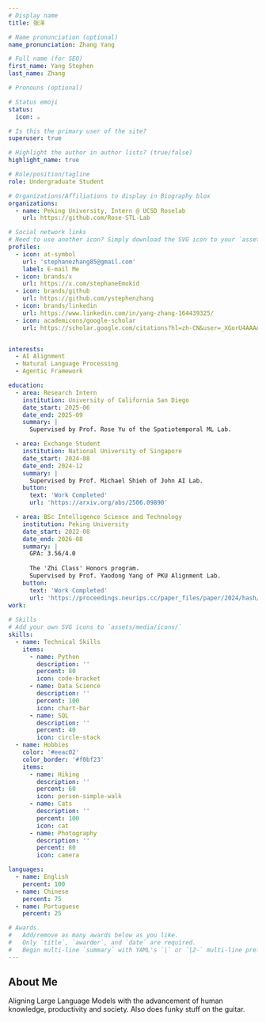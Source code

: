 ```yaml
---
# Display name
title: 张洋

# Name pronunciation (optional)
name_pronunciation: Zhang Yang

# Full name (for SEO)
first_name: Yang Stephen
last_name: Zhang

# Pronouns (optional)

# Status emoji
status:
  icon: ☕️

# Is this the primary user of the site?
superuser: true

# Highlight the author in author lists? (true/false)
highlight_name: true

# Role/position/tagline
role: Undergraduate Student

# Organizations/Affiliations to display in Biography blox
organizations:
  - name: Peking University, Intern @ UCSD Roselab
    url: https://github.com/Rose-STL-Lab

# Social network links
# Need to use another icon? Simply download the SVG icon to your `assets/media/icons/` folder.
profiles:
  - icon: at-symbol
    url: 'stephanezhang85@gmail.com'
    label: E-mail Me
  - icon: brands/x
    url: https://x.com/stephaneEmokid
  - icon: brands/github
    url: https://github.com/ystephenzhang
  - icon: brands/linkedin
    url: https://www.linkedin.com/in/yang-zhang-164439325/
  - icon: academicons/google-scholar
    url: https://scholar.google.com/citations?hl=zh-CN&user=_XGorU4AAAAJ


interests:
  - AI Alignment
  - Natural Language Processing
  - Agentic Framework

education:
  - area: Research Intern
    institution: University of California San Diego
    date_start: 2025-06
    date_end: 2025-09
    summary: |
      Supervised by Prof. Rose Yu of the Spatiotemporal ML Lab.

  - area: Exchange Student
    institution: National University of Singapore
    date_start: 2024-08
    date_end: 2024-12
    summary: |
      Supervised by Prof. Michael Shieh of John AI Lab.
    button:
      text: 'Work Completed'
      url: 'https://arxiv.org/abs/2506.09890'    

  - area: BSc Intelligence Science and Technology
    institution: Peking University
    date_start: 2022-08
    date_end: 2026-08
    summary: |
      GPA: 3.56/4.0
      
      The 'Zhi Class' Honors program.
      Supervised by Prof. Yaodong Yang of PKU Alignment Lab.
    button:
      text: 'Work Completed'
      url: 'https://proceedings.neurips.cc/paper_files/paper/2024/hash/1a6d49c1a298ebb799d005b7b90ab31d-Abstract-Datasets_and_Benchmarks_Track.html'
work:
 
# Skills
# Add your own SVG icons to `assets/media/icons/`
skills:
  - name: Technical Skills
    items:
      - name: Python
        description: ''
        percent: 80
        icon: code-bracket
      - name: Data Science
        description: ''
        percent: 100
        icon: chart-bar
      - name: SQL
        description: ''
        percent: 40
        icon: circle-stack
  - name: Hobbies
    color: '#eeac02'
    color_border: '#f0bf23'
    items:
      - name: Hiking
        description: ''
        percent: 60
        icon: person-simple-walk
      - name: Cats
        description: ''
        percent: 100
        icon: cat
      - name: Photography
        description: ''
        percent: 80
        icon: camera

languages:
  - name: English
    percent: 100
  - name: Chinese
    percent: 75
  - name: Portuguese
    percent: 25

# Awards.
#   Add/remove as many awards below as you like.
#   Only `title`, `awarder`, and `date` are required.
#   Begin multi-line `summary` with YAML's `|` or `|2-` multi-line prefix and indent 2 spaces below.
---
```


## About Me

Aligning Large Language Models with the advancement of human knowledge, productivity and society. Also does funky stuff on the guitar.
